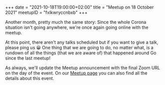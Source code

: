 +++
date = "2021-10-18T19:00:00+02:00"
title = "Meetup on 18 October 2021"
meetupID = "fxlkwryccnbxb"
+++

Another month, pretty much the same story: Since the whole Corona situation
isn't going anywhere, we're once again going online with the meetup.

At this point, there aren't any talks scheduled but if you want to give a talk,
please ping us 😀 One thing that we are going to do, no matter what, is a
rundown of all the things (that we are aware of) that happened around Go since
the last meetup!

As always, we'll update the Meetup announcement with the final Zoom URL on the
day of the event. On our [Meetup
page](https://www.meetup.com/Graz-Open-Source-Meetup/events/fxlkwryccnbxb/) you
can also find all the details about this event.
